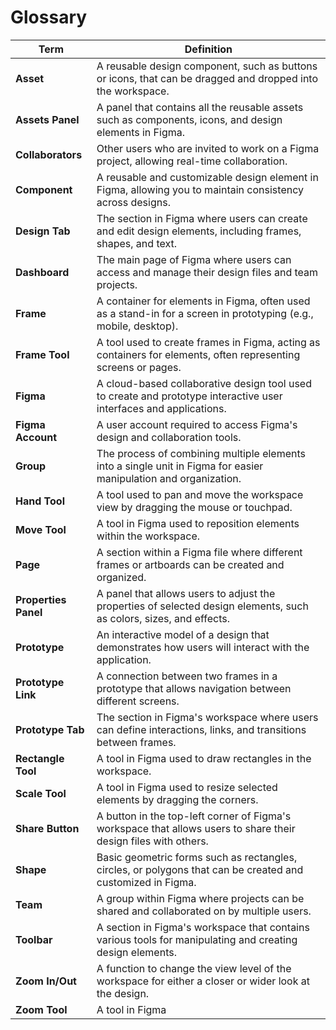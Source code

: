# Glossary

| Term                     | Definition                                                                                                   |
|--------------------------|--------------------------------------------------------------------------------------------------------------|
| **Asset**                 | A reusable design component, such as buttons or icons, that can be dragged and dropped into the workspace.     |
| **Assets Panel**          | A panel that contains all the reusable assets such as components, icons, and design elements in Figma.        |
| **Collaborators**         | Other users who are invited to work on a Figma project, allowing real-time collaboration.                     |
| **Component**             | A reusable and customizable design element in Figma, allowing you to maintain consistency across designs.      |
| **Design Tab**            | The section in Figma where users can create and edit design elements, including frames, shapes, and text.      |
| **Dashboard**             | The main page of Figma where users can access and manage their design files and team projects.                |
| **Frame**                 | A container for elements in Figma, often used as a stand-in for a screen in prototyping (e.g., mobile, desktop). |
| **Frame Tool**            | A tool used to create frames in Figma, acting as containers for elements, often representing screens or pages.  |
| **Figma**                 | A cloud-based collaborative design tool used to create and prototype interactive user interfaces and applications. |
| **Figma Account**         | A user account required to access Figma's design and collaboration tools.                                   |
| **Group**                 | The process of combining multiple elements into a single unit in Figma for easier manipulation and organization. |
| **Hand Tool**             | A tool used to pan and move the workspace view by dragging the mouse or touchpad.                             |
| **Move Tool**             | A tool in Figma used to reposition elements within the workspace.                                             |
| **Page**                  | A section within a Figma file where different frames or artboards can be created and organized.              |
| **Properties Panel**      | A panel that allows users to adjust the properties of selected design elements, such as colors, sizes, and effects. |
| **Prototype**             | An interactive model of a design that demonstrates how users will interact with the application.              |
| **Prototype Link**        | A connection between two frames in a prototype that allows navigation between different screens.              |
| **Prototype Tab**         | The section in Figma's workspace where users can define interactions, links, and transitions between frames.   |
| **Rectangle Tool**        | A tool in Figma used to draw rectangles in the workspace.                                                     |
| **Scale Tool**            | A tool in Figma used to resize selected elements by dragging the corners.                                    |
| **Share Button**          | A button in the top-left corner of Figma's workspace that allows users to share their design files with others. |
| **Shape**                 | Basic geometric forms such as rectangles, circles, or polygons that can be created and customized in Figma.   |
| **Team**                  | A group within Figma where projects can be shared and collaborated on by multiple users.                     |
| **Toolbar**               | A section in Figma's workspace that contains various tools for manipulating and creating design elements.      |
| **Zoom In/Out**           | A function to change the view level of the workspace for either a closer or wider look at the design.          |
| **Zoom Tool**             | A tool in Figma


